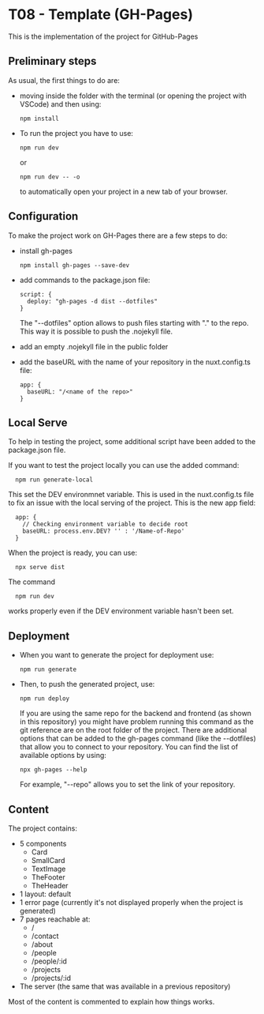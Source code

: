 # T08 - Template (GH-Pages)

This is the implementation of the project for GitHub-Pages

## Preliminary steps
As usual, the first things to do are:
- moving inside the folder with the terminal (or opening the project with VSCode) and then using:

      npm install

- To run the project you have to use:

      npm run dev

    or

      npm run dev -- -o
    
    to automatically open your project in a new tab of your browser.

## Configuration
To make the project work on GH-Pages there are a few steps to do:
- install gh-pages

      npm install gh-pages --save-dev

- add commands to the package.json file:

      script: {
        deploy: "gh-pages -d dist --dotfiles"
      }
  The "--dotfiles" option allows to push files starting with "." to the repo. This way it is possible to push the .nojekyll file.

- add an empty .nojekyll file in the public folder
- add the baseURL with the name of your repository in the nuxt.config.ts file:

      app: {
        baseURL: "/<name of the repo>"
      }

## Local Serve
To help in testing the project, some additional script have been added to the package.json file.

If you want to test the project locally you can use the added command:

      npm run generate-local

This set the DEV environmnet variable. This is used in the nuxt.config.ts file to fix an issue with the local serving of the project. This is the new app field:

      app: {
        // Checking environment variable to decide root
        baseURL: process.env.DEV? '' : '/Name-of-Repo'
      }

When the project is ready, you can use:

      npx serve dist

The command

      npm run dev

works properly even if the DEV environment variable hasn't been set.
  
## Deployment
- When you want to generate the project for deployment use:
  
      npm run generate

- Then, to push the generated project, use:

      npm run deploy

  If you are using the same repo for the backend and frontend (as shown in this repository) you might have problem running this command as the git reference are on the root folder of the project. There are additional options that can be added to the gh-pages command (like the --dotfiles) that allow you to connect to your repository.
  You can find the list of available options by using:

      npx gh-pages --help
  
  For example, "--repo" allows you to set the link of your repository.

## Content
The project contains:
- 5 components
  - Card
  - SmallCard
  - TextImage
  - TheFooter
  - TheHeader
- 1 layout: default
- 1 error page (currently it's not displayed properly when the project is generated)
- 7 pages reachable at:
  - /
  - /contact
  - /about
  - /people
  - /people/:id
  - /projects
  - /projects/:id
- The server (the same that was available in a previous repository)

Most of the content is commented to explain how things works.
